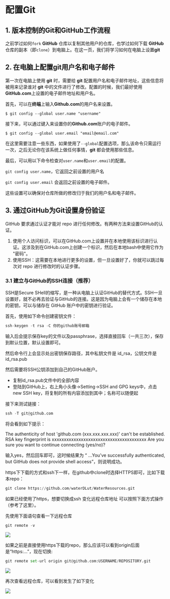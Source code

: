 # 配置Git

## 1. 版本控制的Git和GitHub工作流程

之前学过如何`fork` **GitHub** 仓库以复制其他用户的仓库，也学过如何下载 **GitHub** 仓库的副本（即`clone`）到电脑上。在这一页，我们将学习如何在电脑上设置**git**

## 2. 在电脑上配置git用户名和电子邮件

第一次在电脑上使用 **git** 时，需要给 **git** 配置用户名和电子邮件地址，这些信息将被用来记录谁对 **git** 中的文件进行了修改。配置的时候，我们最好使用**GitHub.com**上设置的电子邮件地址和用户名。

首先，可以在**终端**上输入**Github.com**的用户名来设置。

`$ git config --global user.name "username"`

接下来，可以通过键入来设置你的**Github.com**账户的电子邮件。

`$ git config --global user.email "email@email.com"`

在这里需要注意一些东西，如果使用了`--global`配置选项，那么该命令只需运行一次，之后无论你在该系统上做任何事情，**git** 都会使用那些信息。

最后，可以用以下命令检查对`user.name`和`user.email`的配置。

`git config user.name`，它返回之前设置的用户名

`git config user.email` 会返回之前设置的电子邮件。

这些设置可以确保对仓库所做的修改归于我们的用户名和电子邮件。

## 3. 通过GitHub为Git设置身份验证

GitHub 要求通过认证才能对 repo 进行任何修改。有两种方法来设置GitHub的认证。

1. 使用个人访问标识，可以在GitHub.com上设置并在本地使用该标识进行认证。这涉及到在GitHub.com上创建一个标识，然后在本地bash中使用它作为 "密码"。
2. 使用SSH：这需要在本地进行更多的设置，但一旦设置好了，你就可以跳过每次对 repo 进行修改时的认证步骤。

### 3.1 建立与GitHub的SSH连接（推荐）

SSH是Secure SHell的缩写，是一种从电脑上认证GitHub的替代方式。SSH一旦设置好，就不必再去验证与GitHub的连接。这是因为电脑上会有一个储存在本地的密钥，可以与储存在 GitHub 账户中的密钥进行验证。

首先，使用如下命令创建密钥文件：
```Python
ssh-keygen -t rsa -C 你的github账号邮箱
```

输入后会提示保存key的文件以及passphrase，选择直接回车（一共三次），保存到默认位置，默认设置即可。

然后命令行上会显示处出密钥保存路径，其中私钥文件是 id_rsa，公钥文件是 id_rsa.pub

然后需要将SSH公钥添加到自己的GitHub账户。

- 复制id_rsa.pub文件中的全部内容
- 登陆到GitHub上，右上角小头像->Setting->SSH and GPG keys中，点击new SSH key，将复制的所有内容添加到其中；名称可以随便起

接下来测试链接：

```Python
ssh -T git@github.com
```

将会看到如下提示：

The authenticity of host 'github.com (xxx.xxx.xxx.xxx)' can't be established. RSA key fingerprint is xxxxxxxxxxxxxxxxxxxxxxxxxxxxxxxxxxxxxxx Are you sure you want to continue connecting (yes/no)?

输入yes，然后回车即可，这时候结果为 “ …You’ve successfully authenticated, but GitHub does not provide shell access”，则说明成功。

https下下载的方式和ssh下一样，在github中clone时选择HTTPS即可，比如下载本repo：

```Python
git clone https://github.com/waterDLut/WaterResources.git
```

如果已经使用了https，想要切换成ssh 变化远程仓库地址 可以按照下面方式操作（参考了这里）。

先使用下面语句查看一下远程仓库

```Python
git remote -v
```
![](../img/https1.png)

如果之前是直接使用https下载的repo，那么应该可以看到origin后面是“https:...”，现在切换:

```Python
git remote set-url origin git@github.com:USERNAME/REPOSITORY.git  
```

![](../img/https2.png)

再次查看远程仓库，可以看到发生了如下变化

![](../img/https3.png)
